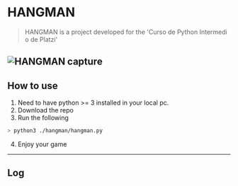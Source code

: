 # HANGMAN

> HANGMAN is a project developed for the 'Curso de Python Intermedio de Platzi'

## ![HANGMAN capture](./hangman/hangman.jpg)

## How to use

1. Need to have python >= 3 installed in your local pc.
2. Download the repo
3. Run the following

```bash
> python3 ./hangman/hangman.py

```

4. Enjoy your game

---

## Log
